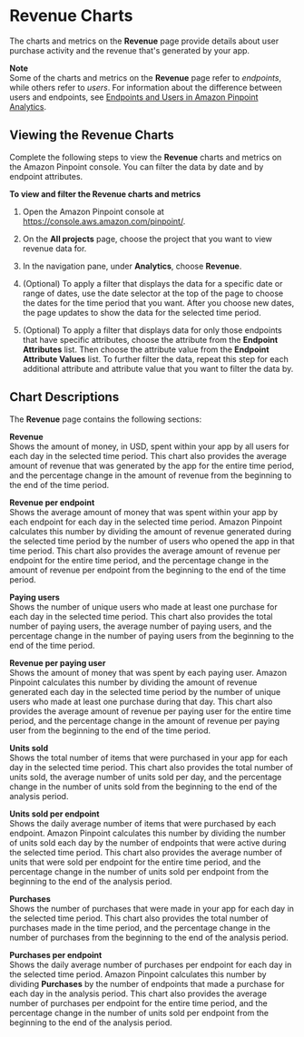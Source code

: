 # Revenue Charts<a name="analytics-revenue"></a>

The charts and metrics on the **Revenue** page provide details about user purchase activity and the revenue that's generated by your app\.

**Note**  
Some of the charts and metrics on the **Revenue** page refer to *endpoints*, while others refer to *users*\. For information about the difference between users and endpoints, see [Endpoints and Users in Amazon Pinpoint Analytics](analytics-charts.md#analytics-endpoints-users)\.

## Viewing the Revenue Charts<a name="analytics-revenue-view"></a>

Complete the following steps to view the **Revenue** charts and metrics on the Amazon Pinpoint console\. You can filter the data by date and by endpoint attributes\.

**To view and filter the Revenue charts and metrics**

1. Open the Amazon Pinpoint console at [https://console\.aws\.amazon\.com/pinpoint/](https://console.aws.amazon.com/pinpoint/)\.

1. On the **All projects** page, choose the project that you want to view revenue data for\.

1. In the navigation pane, under **Analytics**, choose **Revenue**\.

1. \(Optional\) To apply a filter that displays the data for a specific date or range of dates, use the date selector at the top of the page to choose the dates for the time period that you want\. After you choose new dates, the page updates to show the data for the selected time period\.

1. \(Optional\) To apply a filter that displays data for only those endpoints that have specific attributes, choose the attribute from the **Endpoint Attributes** list\. Then choose the attribute value from the **Endpoint Attribute Values** list\. To further filter the data, repeat this step for each additional attribute and attribute value that you want to filter the data by\.

## Chart Descriptions<a name="analytics-revenue-description"></a>

The **Revenue** page contains the following sections:

**Revenue**  
Shows the amount of money, in USD, spent within your app by all users for each day in the selected time period\. This chart also provides the average amount of revenue that was generated by the app for the entire time period, and the percentage change in the amount of revenue from the beginning to the end of the time period\.

**Revenue per endpoint**  
Shows the average amount of money that was spent within your app by each endpoint for each day in the selected time period\. Amazon Pinpoint calculates this number by dividing the amount of revenue generated during the selected time period by the number of users who opened the app in that time period\. This chart also provides the average amount of revenue per endpoint for the entire time period, and the percentage change in the amount of revenue per endpoint from the beginning to the end of the time period\.

**Paying users**  
Shows the number of unique users who made at least one purchase for each day in the selected time period\. This chart also provides the total number of paying users, the average number of paying users, and the percentage change in the number of paying users from the beginning to the end of the time period\.

**Revenue per paying user**  
Shows the amount of money that was spent by each paying user\. Amazon Pinpoint calculates this number by dividing the amount of revenue generated each day in the selected time period by the number of unique users who made at least one purchase during that day\. This chart also provides the average amount of revenue per paying user for the entire time period, and the percentage change in the amount of revenue per paying user from the beginning to the end of the time period\.

**Units sold**  
Shows the total number of items that were purchased in your app for each day in the selected time period\. This chart also provides the total number of units sold, the average number of units sold per day, and the percentage change in the number of units sold from the beginning to the end of the analysis period\.

**Units sold per endpoint**  
Shows the daily average number of items that were purchased by each endpoint\. Amazon Pinpoint calculates this number by dividing the number of units sold each day by the number of endpoints that were active during the selected time period\. This chart also provides the average number of units that were sold per endpoint for the entire time period, and the percentage change in the number of units sold per endpoint from the beginning to the end of the analysis period\.

**Purchases**  
Shows the number of purchases that were made in your app for each day in the selected time period\. This chart also provides the total number of purchases made in the time period, and the percentage change in the number of purchases from the beginning to the end of the analysis period\.

**Purchases per endpoint**  
Shows the daily average number of purchases per endpoint for each day in the selected time period\. Amazon Pinpoint calculates this number by dividing **Purchases** by the number of endpoints that made a purchase for each day in the analysis period\. This chart also provides the average number of purchases per endpoint for the entire time period, and the percentage change in the number of units sold per endpoint from the beginning to the end of the analysis period\.